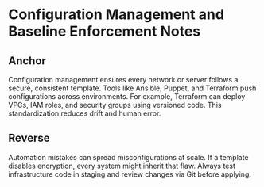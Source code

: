 # Configuration Management and Baseline Enforcement Notes

## Anchor
Configuration management ensures every network or server follows a secure, consistent template. 
Tools like Ansible, Puppet, and Terraform push configurations across environments. 
For example, Terraform can deploy VPCs, IAM roles, and security groups using versioned code. 
This standardization reduces drift and human error.

## Reverse
Automation mistakes can spread misconfigurations at scale. 
If a template disables encryption, every system might inherit that flaw. 
Always test infrastructure code in staging and review changes via Git before applying.

